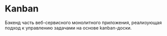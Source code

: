 # Kanban
Бэкенд часть веб-сервисного монолитного приложения, реализующая подход к управлению задачами на основе kanban-доски.

